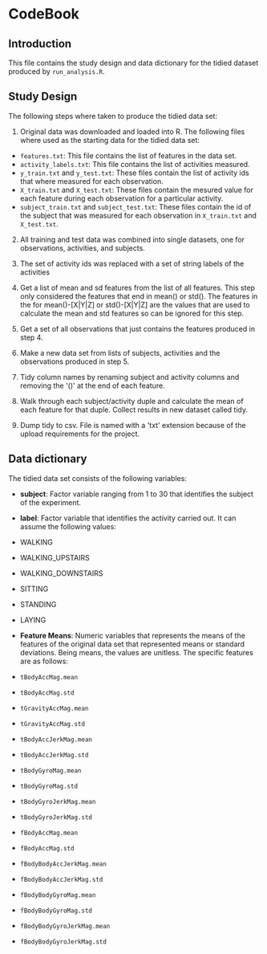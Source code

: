 CodeBook
========================================================

## Introduction

This file contains the study design and data dictionary for the tidied dataset produced by `run_analysis.R`.

## Study Design

The following steps where taken to produce the tidied data set:

1. Original data was downloaded and loaded into R. The following files where used as the starting data for the tidied data set:
  * `features.txt`: This file contains the list of features in the data set.
  * `activity_labels.txt`: This file contains the list of activities measured.
  * `y_train.txt` and `y_test.txt`: These files contain the list of activity ids that where measured for each observation. 
  * `X_train.txt` and `X_test.txt`: These files contain the mesured value for each feature during each observation for a particular activity.
  * `subject_train.txt` and `subject_test.txt`: These files contain the id of the subject that was measured for each observation in `X_train.txt` and `X_test.txt`.

2. All training and test data was combined into single datasets, one for observations, activities, and subjects.

3. The set of activity ids was replaced with a set of string labels of the activities 

4. Get a list of mean and sd features from the list of all features. This step only considered the features that end in mean() or std(). The features in the for mean()-[X|Y|Z] or std()-[X|Y|Z] are the values that are used to calculate the mean and std features so can be ignored for this step.

5. Get a set of all observations that just contains the features produced in step 4.

6. Make a new data set from lists of subjects, activities and the observations produced in step 5.

7. Tidy column names by renaming subject and activity columns and removing the '()' at the end of each feature.

8. Walk through each subject/activity duple and calculate the mean of each feature for that duple. Collect results in new dataset called tidy.

9. Dump tidy to csv. File is named with a 'txt' extension because of the upload requirements for the project.

## Data dictionary

The tidied data set consists of the following variables:

* **subject**: Factor variable ranging from 1 to 30 that identifies the subject of the experiment.
 
* **label**: Factor variable that identifies the activity carried out. It can assume the 
following values: 
 * WALKING 
 * WALKING_UPSTAIRS 
 * WALKING_DOWNSTAIRS 
 * SITTING 
 * STANDING 
 * LAYING 
 
* **Feature Means**: Numeric variables that represents the means of the features of the original data set that represented means or standard deviations. Being means, the values are unitless. The specific features are as follows:

 * `tBodyAccMag.mean`
 * `tBodyAccMag.std`
 * `tGravityAccMag.mean`
 * `tGravityAccMag.std`
 * `tBodyAccJerkMag.mean`
 * `tBodyAccJerkMag.std`
 * `tBodyGyroMag.mean`
 * `tBodyGyroMag.std`
 * `tBodyGyroJerkMag.mean`
 * `tBodyGyroJerkMag.std`
 * `fBodyAccMag.mean`
 * `fBodyAccMag.std`
 * `fBodyBodyAccJerkMag.mean`
 * `fBodyBodyAccJerkMag.std`
 * `fBodyBodyGyroMag.mean`
 * `fBodyBodyGyroMag.std`
 * `fBodyBodyGyroJerkMag.mean`
 * `fBodyBodyGyroJerkMag.std`


